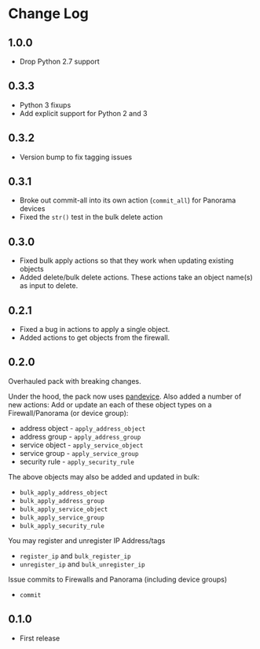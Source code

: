 # Change Log

## 1.0.0

* Drop Python 2.7 support

## 0.3.3

- Python 3 fixups
- Add explicit support for Python 2 and 3

## 0.3.2
- Version bump to fix tagging issues

## 0.3.1
- Broke out commit-all into its own action (`commit_all`) for Panorama devices
- Fixed the `str()` test in the bulk delete action

## 0.3.0
- Fixed bulk apply actions so that they work when updating existing objects
- Added delete/bulk delete actions. These actions take an object name(s) as input to delete.

## 0.2.1
- Fixed a bug in actions to apply a single object.
- Added actions to get objects from the firewall.

## 0.2.0
Overhauled pack with breaking changes.

Under the hood, the pack now uses [pandevice](https://github.com/PaloAltoNetworks/pandevice). Also added a number of new actions:
Add or update an each of these object types on a Firewall/Panorama (or device group):
- address object - `apply_address_object`
- address group - `apply_address_group`
- service object - `apply_service_object`
- service group - `apply_service_group`
- security rule - `apply_security_rule`

The above objects may also be added and updated in bulk:
- `bulk_apply_address_object`
- `bulk_apply_address_group`
- `bulk_apply_service_object`
- `bulk_apply_service_group`
- `bulk_apply_security_rule`

You may register and unregister IP Address/tags
- `register_ip` and `bulk_register_ip`
- `unregister_ip` and `bulk_unregister_ip`

Issue commits to Firewalls and Panorama (including device groups)
- `commit`

## 0.1.0
- First release
